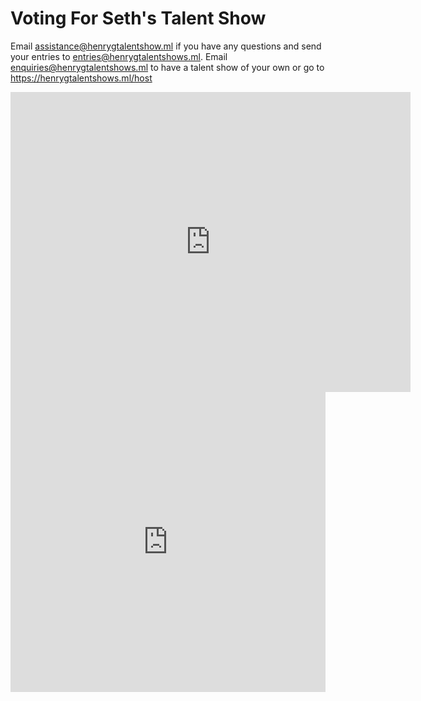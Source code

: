 # Voting For Seth's Talent Show
Email assistance@henrygtalentshow.ml if you have any questions and send your entries to entries@henrygtalentshows.ml. Email enquiries@henrygtalentshows.ml to have a talent show of your own or go to https://henrygtalentshows.ml/host
<iframe
    width="640"
    height="480"
    src="https://streamable.com/wsnvw3"
    frameborder="0"
    allow="autoplay; encrypted-media"
    allowfullscreen
>
</iframe>

<iframe width="640px" height="480px" src="https://www.surveymonkey.co.uk/r/6F6GMWN" frameborder="0" marginwidth="0" marginheight="0" style="border: none; max-width:100%; max-height:100vh" allowfullscreen webkitallowfullscreen mozallowfullscreen msallowfullscreen> </iframe>
